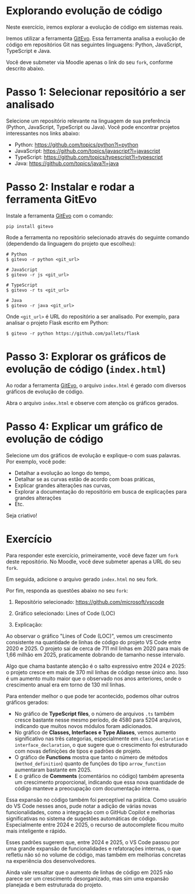 # Explorando evolução de código

Neste exercício, iremos explorar a evolução de código em sistemas reais.

Iremos utilizar a ferramenta [GitEvo](https://github.com/andrehora/gitevo).
Essa ferramenta analisa a evolução de código em repositórios Git nas seguintes linguagens: Python, JavaScript, TypeScript e Java.

Você deve submeter via Moodle apenas o link do seu `fork`, conforme descrito abaixo.

# Passo 1: Selecionar repositório a ser analisado

Selecione um repositório relevante na linguagem de sua preferência (Python, JavaScript, TypeScript ou Java).
Você pode encontrar projetos interessantes nos links abaixo:

- Python: https://github.com/topics/python?l=python
- JavaScript: https://github.com/topics/javascript?l=javascript
- TypeScript: https://github.com/topics/typescript?l=typescript
- Java: https://github.com/topics/java?l=java

# Passo 2: Instalar e rodar a ferramenta GitEvo

Instale a ferramenta [GitEvo](https://github.com/andrehora/gitevo) com o comando:

```
pip install gitevo
```

Rode a ferramenta no repositório selecionado através do seguinte comando (dependendo da linguagem do projeto que escolheu):

```shell
# Python
$ gitevo -r python <git_url>

# JavaScript
$ gitevo -r js <git_url>

# TypeScript
$ gitevo -r ts <git_url>

# Java
$ gitevo -r java <git_url>
```

Onde `<git_url>` é URL do repositório a ser analisado.
Por exemplo, para analisar o projeto Flask escrito em Python:

```
$ gitevo -r python https://github.com/pallets/flask
```

# Passo 3: Explorar os gráficos de evolução de código (`index.html`)

Ao rodar a ferramenta [GitEvo](https://github.com/andrehora/gitevo), o arquivo `index.html` é gerado com diversos gráficos de evolução de código.

Abra o arquivo `index.html` e observe com atenção os gráficos gerados.

# Passo 4: Explicar um gráfico de evolução de código

Selecione um dos gráficos de evolução e explique-o com suas palavras.
Por exemplo, você pode:

- Detalhar a evolução ao longo do tempo, 
- Detalhar se as curvas estão de acordo com boas práticas,
- Explicar grandes alterações nas curvas,
- Explorar a documentação do repositório em busca de explicações para grandes alterações
- Etc.

Seja criativo!

# Exercício

Para responder este exercício, primeiramente, você deve fazer um `fork` deste repositório.
No Moodle, você deve submeter apenas a URL do seu `fork`.

Em seguida, adicione o arquivo gerado `index.html` no seu fork.

Por fim, responda as questões abaixo no seu `fork`: 

1. Repositório selecionado: https://github.com/microsoft/vscode

2. Gráfico selecionado: Lines of Code (LOC)

3. Explicação:

Ao observar o gráfico "Lines of Code (LOC)", vemos um crescimento consistente na quantidade de linhas de código do projeto VS Code entre 2020 e 2025. 
O projeto sai de cerca de 711 mil linhas em 2020 para mais de 1,66 milhão em 2025, praticamente dobrando de tamanho nesse intervalo.

Algo que chama bastante atenção é o salto expressivo entre 2024 e 2025: o projeto cresce em mais de 370 mil linhas de código nesse único ano. 
Isso é um aumento muito maior que o observado nos anos anteriores, onde o crescimento anual era em torno de 130 mil linhas.

Para entender melhor o que pode ter acontecido, podemos olhar outros gráficos gerados:

- No gráfico de **TypeScript files**, o número de arquivos `.ts` também cresce bastante nesse mesmo período, de 4580 para 5204 arquivos, indicando que muitos novos módulos foram adicionados.
- No gráfico de **Classes, Interfaces e Type Aliases**, vemos aumento significativo nas três categorias, especialmente em `class_declaration` e `interface_declaration`, o que sugere que o crescimento foi estruturado com novas definições de tipos e padrões de projeto.
- O gráfico de **Functions** mostra que tanto o número de métodos (`method_definition`) quanto de funções do tipo `arrow_function` aumentaram bastante em 2025.
- E o gráfico de **Comments** (comentários no código) também apresenta um crescimento proporcional, indicando que essa nova quantidade de código manteve a preocupação com documentação interna.

Essa expansão no código também foi perceptível na prática. Como usuário do VS Code nesses anos, pude notar a adição de várias novas funcionalidades, como a integração com o GitHub Copilot e melhorias significativas no sistema de sugestões automáticas de código. Especialmente entre 2024 e 2025, o recurso de autocomplete ficou muito mais inteligente e rápido.

Esses padrões sugerem que, entre 2024 e 2025, o VS Code passou por uma grande expansão de funcionalidades e refatorações internas, o que refletiu não só no volume de código, mas também em melhorias concretas na experiência dos desenvolvedores.

Ainda vale ressaltar que o aumento de linhas de código em 2025 não parece ser um crescimento desorganizado, mas sim uma expansão planejada e bem estruturada do projeto.
